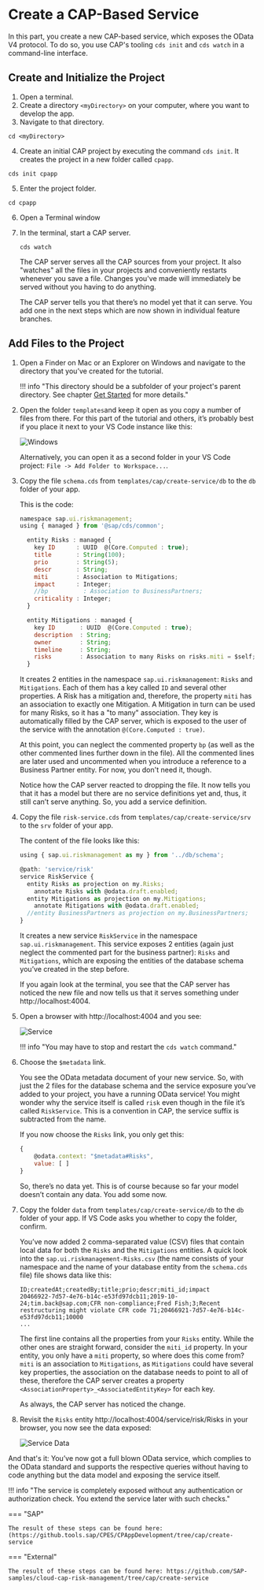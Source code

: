 # Create a CAP-Based Service

In this part, you create a new CAP-based service, which exposes the OData V4 protocol. To do so, you use CAP's tooling `cds init` and `cds watch` in a command-line interface.

## Create and Initialize the Project

1. Open a terminal.
2. Create a directory ```<myDirectory>``` on your computer, where you want to develop the app.
3. Navigate to that directory.
  ```
  cd <myDirectory>
  ```
4. Create an initial CAP project by executing the command `cds init`. It creates the project in a new folder called ```cpapp```.
  ```
  cds init cpapp
  ```
5.  Enter the project folder.
  ```
  cd cpapp
  ```

6. Open a Terminal window

8. In the terminal, start a CAP server.
    ```
    cds watch
    ```
  
    The CAP server serves all the CAP sources from your project. It also "watches" all the files in your projects and conveniently restarts whenever you save a file. Changes you've made will immediately be served without you having to do anything.

    The CAP server tells you that there’s no model yet that it can serve. You add one in the next steps which are now shown in individual feature branches.

## Add Files to the Project

1. Open a Finder on Mac or an Explorer on Windows and navigate to the directory that you’ve created for the tutorial. 
  
    !!! info "This directory should be a subfolder of your project's parent directory. See chapter [Get Started](../Sources) for more details."

2. Open the folder ```templates```and keep it open as you copy a number of files from there. For this part of the tutorial and others, it’s probably best if you place it next to your VS Code instance like this:

    ![Windows](markdown/images/codeandfinder.png "Windows")

    Alternatively, you can open it as a second folder in your VS Code project: `File -> Add Folder to Workspace...`.

3. Copy the file `schema.cds` from `templates/cap/create-service/db` to the `db` folder of your app.

    This is the code:

    ```javascript
    namespace sap.ui.riskmanagement;
    using { managed } from '@sap/cds/common';

      entity Risks : managed {
        key ID      : UUID  @(Core.Computed : true);
        title       : String(100);
        prio        : String(5);
        descr       : String;
        miti        : Association to Mitigations;
        impact      : Integer;
        //bp          : Association to BusinessPartners;
        criticality : Integer;
      }

      entity Mitigations : managed {
        key ID       : UUID  @(Core.Computed : true);
        description  : String;
        owner        : String;
        timeline     : String;
        risks        : Association to many Risks on risks.miti = $self;
      }
    ```

    It creates 2 entities in the namespace ```sap.ui.riskmanagement```: ```Risks``` and ```Mitigations```. Each of them has a key called ```ID``` and several other properties. A Risk has a mitigation and, therefore, the property ```miti``` has an association to exactly one Mitigation. A Mitigation in turn can be used for many Risks, so it has a "to many" association. They key is automatically filled by the CAP server, which is exposed to the user of the service with the annotation `@(Core.Computed : true)`.

    At this point, you can neglect the commented property ```bp``` (as well as the other commented lines further down in the file). All the commented lines are later used and uncommented when you introduce a reference to a Business Partner entity. For now, you don't need it, though.


    Notice how the CAP server reacted to dropping the file. It now tells you that it has a model but there are no service definitions yet and, thus, it still can’t serve anything. So, you add a service definition.

4. Copy the file `risk-service.cds` from `templates/cap/create-service/srv` to the `srv` folder of your app.

    The content of the file looks like this:

    ```javascript
    using { sap.ui.riskmanagement as my } from '../db/schema';

    @path: 'service/risk'
    service RiskService {
      entity Risks as projection on my.Risks;
        annotate Risks with @odata.draft.enabled;
      entity Mitigations as projection on my.Mitigations;
        annotate Mitigations with @odata.draft.enabled;
      //entity BusinessPartners as projection on my.BusinessPartners;
    }
    ```

    It creates a new service ```RiskService``` in the namespace ```sap.ui.riskmanagement```. This service exposes 2 entities (again just neglect the commented part for the business partner): ```Risks``` and ```Mitigations```, which are exposing the entities of the database schema you’ve created in the step before.

    If you again look at the terminal, you see that the CAP server has noticed the new file and now tells us that it serves something under http://localhost:4004.

5. Open a browser with http://localhost:4004 and you see:

    ![Service](markdown/images/service.png " Service")

    !!! info "You may have to stop and restart the `cds watch` command."

6. Choose the ```$metadata``` link.

    You see the OData metadata document of your new service. So, with just the 2 files for the database schema and the service exposure you’ve added to your project, you have a running OData service!
    You might wonder why the service itself is called ```risk``` even though in the file it’s called ```RiskService```. This is a convention in CAP, the service suffix is subtracted from the name.

    If you now choose the ```Risks``` link, you only get this:

    ```javascript
    {
        @odata.context: "$metadata#Risks",
        value: [ ]
    }
    ```

    So, there’s no data yet. This is of course because so far your model doesn’t contain any data. You add some now.

7. Copy the folder `data` from `templates/cap/create-service/db` to the `db` folder of your app. If VS Code asks you whether to copy the folder, confirm.

    You’ve now added 2 comma-separated value (CSV) files that contain local data for both the ```Risks``` and the ```Mitigations``` entities. A quick look into the ```sap.ui.riskmanagement-Risks.csv``` (the name consists of your namespace and the name of your database entity from the ```schema.cds``` file) file shows data like this:

    ```csv
    ID;createdAt;createdBy;title;prio;descr;miti_id;impact
    20466922-7d57-4e76-b14c-e53fd97dcb11;2019-10-24;tim.back@sap.com;CFR non-compliance;Fred Fish;3;Recent restructuring might violate CFR code 71;20466921-7d57-4e76-b14c-e53fd97dcb11;10000
    ...
    ```
    The first line contains all the properties from your ```Risks``` entity. While the other ones are straight forward, consider the ```miti_id``` property. In your entity, you only have a ```miti``` property, so where does this come from? ```miti``` is an association to ```Mitigations```, as ```Mitigations``` could have several key properties, the association on the database needs to point to all of these, therefore the CAP server creates a property ```<AssociationProperty>_<AssociatedEntityKey>``` for each key.

    As always, the CAP server has noticed the change.

8. Revisit the ```Risks``` entity http://localhost:4004/service/risk/Risks in your browser, you now see the data exposed:

    ![Service Data](markdown/images/servicedata.png "Service Data")

And that's it: You’ve now got a full blown OData service, which complies to the OData standard and supports the respective queries without having to code anything but the data model and exposing the service itself.

!!! info "The service is completely exposed without any authentication or authorization check. You extend the service later with such checks."


=== "SAP"

    The result of these steps can be found here: (https://github.tools.sap/CPES/CPAppDevelopment/tree/cap/create-service

=== "External"

    The result of these steps can be found here: https://github.com/SAP-samples/cloud-cap-risk-management/tree/cap/create-service